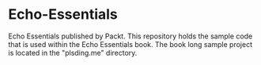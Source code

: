 # Echo-Essentials
Echo Essentials published by Packt.  This repository holds the sample code that
is used within the Echo Essentials book.  The book long sample project is
located in the "plsding.me" directory.
